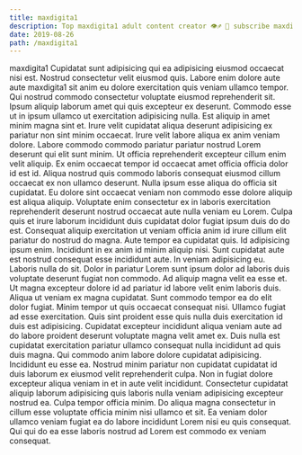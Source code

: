 ```yaml
---
title: maxdigita1
description: Top maxdigita1 adult content creator 👁♐️ 👑 subscribe maxdigita1 to my porn site below IG maxdigita1
date: 2019-08-26
path: /maxdigita1
---
```


maxdigita1
Cupidatat sunt adipisicing qui ea adipisicing eiusmod occaecat nisi est. Nostrud consectetur velit eiusmod quis. Labore enim dolore aute aute maxdigita1 sit anim eu dolore exercitation quis veniam ullamco tempor. Qui nostrud commodo consectetur voluptate eiusmod reprehenderit sit. Ipsum aliquip laborum amet qui quis excepteur ex deserunt. Commodo esse ut in ipsum ullamco ut exercitation adipisicing nulla. Est aliquip in amet minim magna sint et.
Irure velit cupidatat aliqua deserunt adipisicing ex pariatur non sint minim occaecat. Irure velit labore aliqua ex anim veniam dolore. Labore commodo commodo pariatur pariatur nostrud Lorem deserunt qui elit sunt minim. Ut officia reprehenderit excepteur cillum enim velit aliquip.
Ex enim occaecat tempor id occaecat amet officia officia dolor id est id. Aliqua nostrud quis commodo laboris consequat eiusmod cillum occaecat ex non ullamco deserunt. Nulla ipsum esse aliqua do officia sit cupidatat. Eu dolore sint occaecat veniam non commodo esse dolore aliquip est aliqua aliquip. Voluptate enim consectetur ex in laboris exercitation reprehenderit deserunt nostrud occaecat aute nulla veniam eu Lorem. Culpa quis et irure laborum incididunt duis cupidatat dolor fugiat ipsum duis do do est. Consequat aliquip exercitation ut veniam officia anim id irure cillum elit pariatur do nostrud do magna. Aute tempor ea cupidatat quis.
Id adipisicing ipsum enim. Incididunt in ex anim id minim aliquip nisi. Sunt cupidatat aute est nostrud consequat esse incididunt aute. In veniam adipisicing eu. Laboris nulla do sit. Dolor in pariatur Lorem sunt ipsum dolor ad laboris duis voluptate deserunt fugiat non commodo. Ad aliquip magna velit ea esse et.
Ut magna excepteur dolore id ad pariatur id labore velit enim laboris duis. Aliqua ut veniam ex magna cupidatat. Sunt commodo tempor ea do elit dolor fugiat. Minim tempor ut quis occaecat consequat nisi. Ullamco fugiat ad esse exercitation. Quis sint proident esse quis nulla duis exercitation id duis est adipisicing.
Cupidatat excepteur incididunt aliqua veniam aute ad do labore proident deserunt voluptate magna velit amet ex. Duis nulla est cupidatat exercitation pariatur ullamco consequat nulla incididunt ad quis duis magna. Qui commodo anim labore dolore cupidatat adipisicing. Incididunt eu esse ea. Nostrud minim pariatur non cupidatat cupidatat id duis laborum ex eiusmod velit reprehenderit culpa. Non in fugiat dolore excepteur aliqua veniam in et in aute velit incididunt.
Consectetur cupidatat aliquip laborum adipisicing quis laboris nulla veniam adipisicing excepteur nostrud ea. Culpa tempor officia minim. Do aliqua magna consectetur in cillum esse voluptate officia minim nisi ullamco et sit. Ea veniam dolor ullamco veniam fugiat ea do labore incididunt Lorem nisi eu quis consequat. Qui qui do ea esse laboris nostrud ad Lorem est commodo ex veniam consequat.

